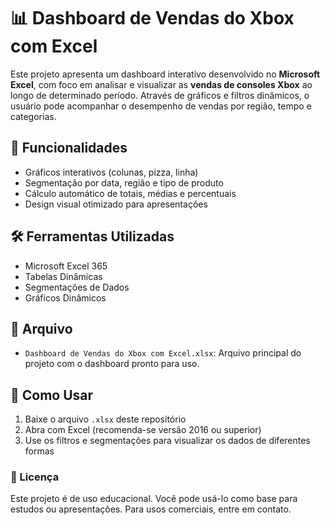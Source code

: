 # 📊 Dashboard de Vendas do Xbox com Excel

Este projeto apresenta um dashboard interativo desenvolvido no **Microsoft Excel**, com foco em analisar e visualizar as **vendas de consoles Xbox** ao longo de determinado período. Através de gráficos e filtros dinâmicos, o usuário pode acompanhar o desempenho de vendas por região, tempo e categorias.

## 🧩 Funcionalidades

- Gráficos interativos (colunas, pizza, linha)
- Segmentação por data, região e tipo de produto
- Cálculo automático de totais, médias e percentuais
- Design visual otimizado para apresentações

## 🛠️ Ferramentas Utilizadas

- Microsoft Excel 365
- Tabelas Dinâmicas
- Segmentações de Dados
- Gráficos Dinâmicos

## 📁 Arquivo

- `Dashboard de Vendas do Xbox com Excel.xlsx`: Arquivo principal do projeto com o dashboard pronto para uso.

## 📌 Como Usar

1. Baixe o arquivo `.xlsx` deste repositório
2. Abra com Excel (recomenda-se versão 2016 ou superior)
3. Use os filtros e segmentações para visualizar os dados de diferentes formas

### 📄 Licença

Este projeto é de uso educacional. Você pode usá-lo como base para estudos ou apresentações. Para usos comerciais, entre em contato.

